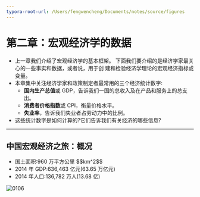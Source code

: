 ```yaml
---
typora-root-url: /Users/fengwencheng/Documents/notes/source/figures
---
```


# 第二章：宏观经济学的数据

-   上一章我们介绍了宏观经济学的基本框架。 下面我们要介绍的是经济学家最关心的一些事实和数据，或者说，用于创 建和检验经济学理论的宏观经济指标或变量。
-   本章集中关注经济学家和政策制定者最常用的三个经济统计数字:
    -   **国内生产总值**或 GDP，告诉我们一国的总收入及在产品和服务上的总支出。
    -   **消费者价格指数**或 CPI，衡量价格水平。
    -   **失业率**，告诉我们失业者占劳动力中的比例。
-   这些统计数字是如何计算的?它们告诉我们有关经济的哪些信息?

------------------------------------------------------------------------

## 中国宏观经济之旅：概况

-   国土面积:960 万平方公里 \$\$km\^2\$\$
-   2014 年 GDP:636,463 亿元(63.65 万亿元)
-   2014 年人口:136,782 万人(13.68 亿)


![0106](/0106.jpg)